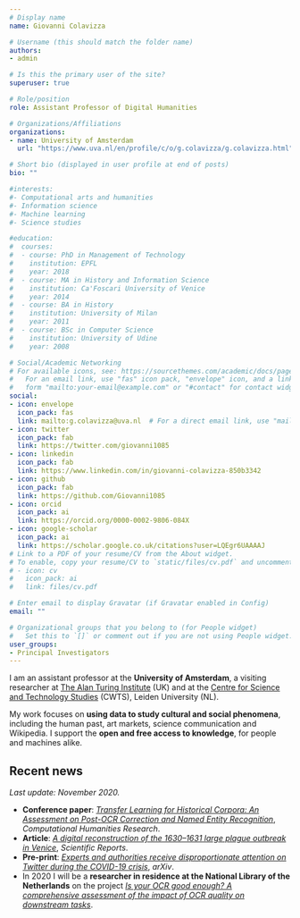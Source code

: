 ```yaml
---
# Display name
name: Giovanni Colavizza

# Username (this should match the folder name)
authors:
- admin

# Is this the primary user of the site?
superuser: true

# Role/position
role: Assistant Professor of Digital Humanities

# Organizations/Affiliations
organizations:
- name: University of Amsterdam
  url: "https://www.uva.nl/en/profile/c/o/g.colavizza/g.colavizza.html"

# Short bio (displayed in user profile at end of posts)
bio: ""

#interests:
#- Computational arts and humanities
#- Information science
#- Machine learning
#- Science studies

#education:
#  courses:
#  - course: PhD in Management of Technology
#    institution: EPFL
#    year: 2018
#  - course: MA in History and Information Science
#    institution: Ca'Foscari University of Venice
#    year: 2014
#  - course: BA in History
#    institution: University of Milan
#    year: 2011
#  - course: BSc in Computer Science
#    institution: University of Udine
#    year: 2008

# Social/Academic Networking
# For available icons, see: https://sourcethemes.com/academic/docs/page-builder/#icons
#   For an email link, use "fas" icon pack, "envelope" icon, and a link in the
#   form "mailto:your-email@example.com" or "#contact" for contact widget.
social:
- icon: envelope
  icon_pack: fas
  link: mailto:g.colavizza@uva.nl  # For a direct email link, use "mailto:g.colavizza@uva.nl".
- icon: twitter
  icon_pack: fab
  link: https://twitter.com/giovanni1085
- icon: linkedin
  icon_pack: fab
  link: https://www.linkedin.com/in/giovanni-colavizza-850b3342
- icon: github
  icon_pack: fab
  link: https://github.com/Giovanni1085
- icon: orcid
  icon_pack: ai
  link: https://orcid.org/0000-0002-9806-084X
- icon: google-scholar
  icon_pack: ai
  link: https://scholar.google.co.uk/citations?user=LQEgr6UAAAAJ
# Link to a PDF of your resume/CV from the About widget.
# To enable, copy your resume/CV to `static/files/cv.pdf` and uncomment the lines below.
# - icon: cv
#   icon_pack: ai
#   link: files/cv.pdf

# Enter email to display Gravatar (if Gravatar enabled in Config)
email: ""

# Organizational groups that you belong to (for People widget)
#   Set this to `[]` or comment out if you are not using People widget.
user_groups:
- Principal Investigators
---
```


I am an assistant professor at the **University of Amsterdam**, a visiting researcher at [The Alan Turing Institute](https://www.turing.ac.uk) (UK) and at the [Centre for Science and Technology Studies](https://www.cwts.nl) (CWTS), Leiden University (NL). 

My work focuses on **using data to study cultural and social phenomena**, including the human past, art markets, science communication and Wikipedia. I support the **open and free access to knowledge**, for people and machines alike.

## Recent news
*Last update: November 2020.*

* **Conference paper**: *[Transfer Learning for Historical Corpora: An Assessment on Post-OCR Correction and Named Entity Recognition](http://ceur-ws.org/Vol-2723/long32.pdf)*, *Computational Humanities Research*.
* **Article**: *[A digital reconstruction of the 1630–1631 large plague outbreak in Venice](https://www.nature.com/articles/s41598-020-74775-6)*, *Scientific Reports*.
* **Pre-print**: *[Experts and authorities receive disproportionate attention on Twitter during the COVID-19 crisis](https://arxiv.org/pdf/2008.08364)*, *arXiv*.
* In 2020 I will be a **researcher in residence at the National Library of the Netherlands** on the project *[Is your OCR good enough? A comprehensive assessment of the impact of OCR quality on downstream tasks](https://www.kb.nl/nieuws/2020/giovanni-colavizza-en-seyran-khademi-zijn-de-researchers-in-residence-van-2020)*.


